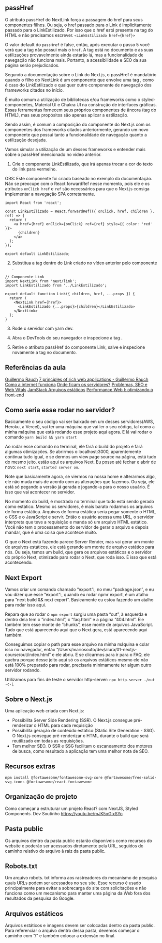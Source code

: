 ## passHref
O atributo passHref do NextLink força a passagem do href para seus componentes filhos. Ou seja, o href passado para o Link é implicitamente passado para o LinkEstilizado. Por isso que o href está presente na tag <a> do HTML e não precisamos escrever.
```<LinkEstilizado href={href}>```

O valor default do ```passHref``` é false, então, após executar o passo 5 você verá que a tag <a> não possui mais o ```href```. A tag está no documento e as suas estilizações provavelmente ainda estarão lá, mas a funcionalidade de navegação não funciona mais. Portanto, a acessibilidade e SEO da sua página serão prejudicados.

Segundo a documentação sobre o Link do Next.js, o passHref é mandatório quando o filho do NextLink é um componente que envolve uma tag <a>, como é caso do LinkEstilizado e qualquer outro componente de navegação dos frameworks citados no início.

É muito comum a utilização de bibliotecas e/ou frameworks como o styled-componentes, Material UI e Chakra UI na construção de interfaces gráficas. Essas ferramentas fornecem seus próprios componentes de âncora (tag <a> do HTML), mas seus propósitos são apenas aplicar a estilização.

Sendo assim, é comum a composição do componente <Link> do Next.js com os componentes dos frameworks citados anteriormente, gerando um novo componente que possui tanto a funcionalidade de navegação quanto a estilização desejada.

Vamos simular a utilização de um desses frameworks e entender mais sobre o passHref mencionado no vídeo anterior.

1) Crie o componente LinkEstilizado, que irá apenas trocar a cor do texto do link para vermelho.

OBS: Este componente foi criado baseado no exemplo da documentação. Não se preocupe com o React.forwardRef nesse momento, pois ele e os atributos ```onClick href``` e ```ref``` são necessários para que o Next.js consiga implementar a navegação SPA corretamente.

```
import React from 'react';

const LinkEstilizado = React.forwardRef(({ onClick, href, children }, ref) => {
  return (
    <a href={href} onClick={onClick} ref={ref} style={{ color: 'red' }}>
      {children}
    </a>
  );
});

export default LinkEstilizado;
```

2) Substitua a tag <a> dentro do Link criado no vídeo anterior pelo componente <LinkEstilizado>.

```
// Componente Link
import NextLink from 'next/link';
import LinkEstilizado from '../LinkEstilizado';

export default function Link({ children, href, ...props }) {
  return (
    <NextLink href={href}>
      <LinkEstilizado {...props}>{children}</LinkEstilizado>
    </NextLink>
  );
}
```

3) Rode o servidor com yarn dev.

4) Abra o DevTools do seu navegador e inspecione a tag <a>.

5) Retire o atributo passHref do componente Link, salve e inspecione novamente a tag <a> no documento.

## Referências da aula
[Guillermo Rauch](https://twitter.com/rauchg)
[7 principles of rich web applications - Guillermo Rauch](https://rauchg.com/2014/7-principles-of-rich-web-applications)
[Como a internet funciona](https://www.submarinecablemap.com/)
[Onde ficam os servidores?](https://jachoos.net/amazon-web-services-locations/)
[Problemas, SEO e Web Vitals](https://web.dev/vitals/)
[JamStack Arquivos estáticos](https://jamstack.org/)
[Performance Web I: otimizando o front-end](https://www.alura.com.br/curso-online-otimizacao-performance-web?gclid=CjwKCAiA78aNBhAlEiwA7B76pyarbX78QH2cLA9zcfvbwKHd9JFQJCkShSEAF5TU9oq0RGE_iGN09hoCmusQAvD_BwE)

## Como seria esse rodar no servidor?
Basicamente o seu código vai ser baixado em um desses servidores(AWS, Heroku, a Vercel), vai ter uma máquina que vai ler o seu código, tal como a minha máquina que está rodando esse projeto aqui agora. E lá vai rodar o comando ```yarn build && yarn start```

Ao rodar esse comando no terminal, ele fará o build do projeto e fará algumas otimizações. Se abrirmos o localhost:3000, aparentemente continua tudo igual, e se dermos um view page source na página, está tudo do mesmo jeito, estão aqui os arquivos Next. Eu posso até fechar e abrir de novo: ```next start```, ```started server on```.

Note que basicamente agora, se viermos na nossa home e alterarmos algo, ele não muda mais de acordo com as alterações que fazemos. Ou seja, ele está só pegando a versão já gerada e jogando-a para o nosso usuário. É isso que vai acontecer no servidor.

No momento do build, é mostrado no terminal que tudo está sendo gerado como estático.
Mesmo os servidores, é mais barato rodarmos os arquivos de forma estática. Arquivos de forma estática seria pegar somente o HTML, o CSS e o JavaScript e servir. Então o usuário acessa uma URL, o servidor interpreta que teve a requisição e manda só um arquivo HTML estático. Você não tem o processamento do servidor de gerar o arquivo e depois mandar, que é uma coisa que acontece muito.

O que o Next está fazendo parece Server Render, mas vai gerar um monte de arquivos estáticos, ele está gerando um monte de arquivo estático para nós. Ou seja, temos um build, que gera os arquivos estáticos e o servidor do próprio Next, otimizado para rodar o Next, que roda isso. É isso que está acontecendo.

## Next Export
Vamos criar um comando chamado “export”:, no meu “package.json”, e eu vou dizer que esse “export”:, quando eu rodar npmr export, é um atalho para “next build && next export”. Basicamente eu estou fazendo um atalho para rodar isso aqui.

Repara que ao rodar o ```npm export``` surgiu uma pasta “out”, à esquerda e dentro dela tem o “index.html”, o “faq.html” e a página “404.html”. Ele também tem esse monte de “chunks”, esse monte de arquivos JavaScript. Tudo que está aparecendo aqui que o Next gera, está aparecendo aqui também.

Conseguimos copiar o path para esse arquivo na minha máquina e colar isso no navegador, então “/Users/mariosouto/dev/alura/01-nextjs-course/out/index.html” e ele abriu. E se clicarmos para ir para o FAQ, ele quebra porque desse jeito aqui só os arquivos estáticos mesmo ele não está 100% preparado para rodar, precisaria minimamente ter algum outro servidor rodando.

Utilizamos para fins de teste o servidor http-server:
```npx http-server ./out -c-1```

## Sobre o Next.js
Uma aplicação web criada com Next.js:
 - Possibilita Server Side Rendering (SSR). O Next.js consegue pré-renderizar o HTML para cada requisição
 - Possibilita geração de conteúdo estático (Static Site Generation - SSG). O Next.js consegue pré-renderizar o HTML durante o build que será reutilizado em todas as requisições.
 - Tem melhor SEO. O SSR e SSG facilitam o escaneamento dos motores de busca, como resultado a aplicação tem uma melhor nota de SEO.

## Recursos extras
```
npm install @fortawesome/fontawesome-svg-core @fortawesome/free-solid-svg-icons @fortawesome/react-fontawesome
```

## Organização de projeto
Como começar a estruturar um projeto React? com NextJS, Styled Components.
Dev Soutinho
https://youtu.be/mJK5oGixSYo

## Pasta public
  Os arquivos dentro da pasta public estarão disponíveis como recursos do website e poderão ser acessados diretamente pela URL, seguidos do caminho relativo do arquivo à raiz da pasta public.

## Robots.txt
Um arquivo robots. txt informa aos rastreadores do mecanismo de pesquisa quais URLs podem ser acessados no seu site. Esse recurso é usado principalmente para evitar a sobrecarga do site com solicitações e não funciona como um mecanismo para manter uma página da Web fora dos resultados da pesquisa do Google.

## Arquivos estáticos
Arquivos estáticos e imagens devem ser colocadas dentro da pasta public. Para referenciar o arquivo dentro dessa pasta, devemos começar o caminho com “/” e também colocar a extensão no final.